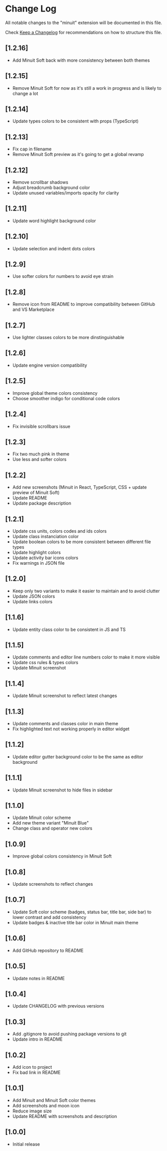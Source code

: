 # Change Log

All notable changes to the "minuit" extension will be documented in this file.

Check [Keep a Changelog](http://keepachangelog.com/) for recommendations on how to structure this file.

## [1.2.16]

-   Add Minuit Soft back with more consistency between both themes

## [1.2.15]

-   Remove Minuit Soft for now as it's still a work in progress and is likely to change a lot

## [1.2.14]

-   Update types colors to be consistent with props (TypeScript)

## [1.2.13]

-   Fix cap in filename
-   Remove Minuit Soft preview as it's going to get a global revamp

## [1.2.12]

-   Remove scrollbar shadows
-   Adjust breadcrumb background color
-   Update unused variables/imports opacity for clarity

## [1.2.11]

-   Update word highlight background color

## [1.2.10]

-   Update selection and indent dots colors

## [1.2.9]

-   Use softer colors for numbers to avoid eye strain

## [1.2.8]

-   Remove icon from README to improve compatibility between GitHub and VS Marketplace

## [1.2.7]

-   Use lighter classes colors to be more dinstinguishable

## [1.2.6]

-   Update engine version compatibility

## [1.2.5]

-   Improve global theme colors consistency
-   Choose smoother indigo for conditional code colors

## [1.2.4]

-   Fix invisible scrollbars issue

## [1.2.3]

-   Fix two much pink in theme
-   Use less and softer colors

## [1.2.2]

-   Add new screenshots (Minuit in React, TypeScript, CSS + update preview of Minuit Soft)
-   Update README
-   Update package description

## [1.2.1]

-   Update css units, colors codes and ids colors
-   Update class instanciation color
-   Update boolean colors to be more consistent between different file types
-   Update highlight colors
-   Update activity bar icons colors
-   Fix warnings in JSON file

## [1.2.0]

-   Keep only two variants to make it easier to maintain and to avoid clutter
-   Update JSON colors
-   Update links colors

## [1.1.6]

-   Update entity class color to be consistent in JS and TS

## [1.1.5]

-   Update comments and editor line numbers color to make it more visible
-   Update css rules & types colors
-   Update Minuit screenshot

## [1.1.4]

-   Update Minuit screenshot to reflect latest changes

## [1.1.3]

-   Update comments and classes color in main theme
-   Fix highlighted text not working properly in editor widget

## [1.1.2]

-   Update editor gutter background color to be the same as editor background

## [1.1.1]

-   Update Minuit screenshot to hide files in sidebar

## [1.1.0]

-   Update Minuit color scheme
-   Add new theme variant "Minuit Blue"
-   Change class and operator new colors

## [1.0.9]

-   Improve global colors consistency in Minuit Soft

## [1.0.8]

-   Update screenshots to reflect changes

## [1.0.7]

-   Update Soft color scheme (badges, status bar, title bar, side bar) to lower contrast and add consistency
-   Update badges & inactive title bar color in Minuit main theme

## [1.0.6]

-   Add GitHub repository to README

## [1.0.5]

-   Update notes in README

## [1.0.4]

-   Update CHANGELOG with previous versions

## [1.0.3]

-   Add .gitignore to avoid pushing package versions to git
-   Update intro in README

## [1.0.2]

-   Add icon to project
-   Fix bad link in README

## [1.0.1]

-   Add Minuit and Minuit Soft color themes
-   Add screenshots and moon icon
-   Reduce image size
-   Update README with screenshots and description

## [1.0.0]

-   Initial release
